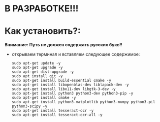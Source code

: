 # В РАЗРАБОТКЕ!!!

# Как установить?:
**Внимание: Путь не должен содержать русских букв!!**

* открываем терминал и вставляем следующее содержимое:
  
      sudo apt-get update -y
      sudo apt-get upgrade -y
      sudo apt-get dist-upgrade -y
      sudo apt install git -y
      sudo apt-get install build-essential cmake -y
      sudo apt-get install libopenblas-dev liblapack-dev -y
      sudo apt-get install libx11-dev libgtk-3-dev -y
      sudo apt-get install python3 python3-dev python3-pip -y
      sudo apt-get install cmake -y
      sudo apt-get install python3-matplotlib python3-numpy python3-pil python3-scipy -y
      sudo apt-get install tesseract-ocr -y
      sudo apt-get install tesseract-ocr-all -y
      
      
  
